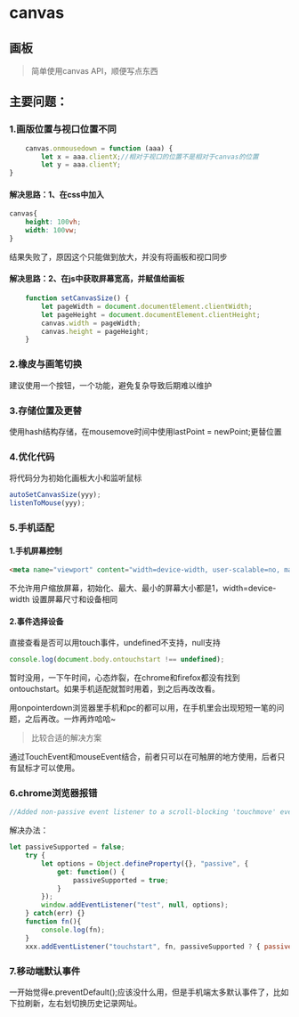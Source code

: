 # canvas

## 画板
> 简单使用canvas API，顺便写点东西

## 主要问题：

### 1.画版位置与视口位置不同
```javascript
    canvas.onmousedown = function (aaa) {
        let x = aaa.clientX;//相对于视口的位置不是相对于canvas的位置
        let y = aaa.clientY;
}
```
#### 解决思路：1、在css中加入
```css
canvas{
    height: 100vh;
    width: 100vw;
}
```
结果失败了，原因这个只能做到放大，并没有将画板和视口同步
#### 解决思路：2、在js中获取屏幕宽高，并赋值给画板

```javascript
    function setCanvasSize() {
        let pageWidth = document.documentElement.clientWidth;
        let pageHeight = document.documentElement.clientHeight;
        canvas.width = pageWidth;
        canvas.height = pageHeight;
    }
```

### 2.橡皮与画笔切换

建议使用一个按钮，一个功能，避免复杂导致后期难以维护

### 3.存储位置及更替

使用hash结构存储，在mousemove时间中使用lastPoint = newPoint;更替位置

### 4.优化代码

将代码分为初始化画板大小和监听鼠标
```javascript
autoSetCanvasSize(yyy);
listenToMouse(yyy);
```

### 5.手机适配

#### 1.手机屏幕控制
```html
<meta name="viewport" content="width=device-width, user-scalable=no, maximum-scale=1.0, minimum-scale=1.0, initial-scale=1.0">
```
不允许用户缩放屏幕，初始化、最大、最小的屏幕大小都是1，width=device-width 设置屏幕尺寸和设备相同

#### 2.事件选择设备

直接查看是否可以用touch事件，undefined不支持，null支持
```javascript
console.log(document.body.ontouchstart !== undefined);
```
暂时没用，一下午时间，心态炸裂，在chrome和firefox都没有找到ontouchstart。如果手机适配就暂时用着，到之后再改改看。

用onpointerdown浏览器里手机和pc的都可以用，在手机里会出现短短一笔的问题，之后再改。一炸再炸哈哈~

>比较合适的解决方案

通过TouchEvent和mouseEvent结合，前者只可以在可触屏的地方使用，后者只有鼠标才可以使用。

### 6.chrome浏览器报错
```javascript
//Added non-passive event listener to a scroll-blocking 'touchmove' event. Consider marking event handler as 'passive' to make the page more responsive. See
```
解决办法：
```javascript
let passiveSupported = false;
    try {
        let options = Object.defineProperty({}, "passive", {
            get: function() {
                passiveSupported = true;
            }
        });
        window.addEventListener("test", null, options);
    } catch(err) {}
    function fn(){
        console.log(fn);
    }
    xxx.addEventListener("touchstart", fn, passiveSupported ? { passive: true } : false)
```

### 7.移动端默认事件

一开始觉得e.preventDefault();应该没什么用，但是手机端太多默认事件了，比如下拉刷新，左右划切换历史记录网址。